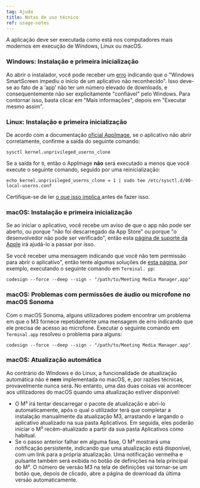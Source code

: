 ```yaml
---
tag: Ajuda
title: Notas de uso técnico
ref: usage-notes
---
```


A aplicação deve ser executada como está nos computadores mais modernos em execução de Windows, Linux ou macOS.

### Windows: Instalação e primeira inicialização

Ao abrir o instalador, você pode receber um [erro](assets/img/other/win-smartscreen.png) indicando que o "Windows SmartScreen impediu o início de um aplicativo não reconhecido". Isso deve-se ao fato de a ‘app’ não ter um número elevado de downloads, e consequentemente não ser explicitamente "confiável" pelo Windows. Para contornar isso, basta clicar em "Mais informações", depois em "Executar mesmo assim".

### Linux: Instalação e primeira inicialização

De acordo com a documentação [oficial AppImage](https://docs.appimage.org/user-guide/troubleshooting/electron-sandboxing.html), se o aplicativo não abrir corretamente, confirme a saída do seguinte comando:

`sysctl kernel.unprivileged_userns_clone`

Se a saída for `0`, então o AppImage **não** será executado a menos que você execute o seguinte comando, seguido por uma reinicialização:

`echo kernel.unprivileged_userns_clone = 1 | sudo tee /etc/sysctl.d/00-local-userns.conf`

Certifique-se de ler [o que isso implica ](https://lwn.net/Articles/673597/) antes de fazer isso.

### macOS: Instalação e primeira inicialização

Se ao iniciar o aplicativo, você recebe um aviso de que o app não pode ser aberto, ou porque "não foi descarregado da App Store" ou porque "o desenvolvedor não pode ser verificado", então esta [página de suporte da Apple](https://support.apple.com/en-ca/HT202491) irá ajudá-lo a passar por isso.

Se você receber uma mensagem indicando que você não tem permissão para abrir o aplicativo", então tente algumas soluções de [esta página](https://stackoverflow.com/questions/64842819/cant-run-app-because-of-permission-in-big-sur/64895860), por exemplo, executando o seguinte comando em `Terminal. pp`:

`codesign --force --deep --sign - "/path/to/Meeting Media Manager.app"`

### macOS: Problemas com permissões de áudio ou microfone no macOS Sonoma

Com o macOS Sonoma, alguns utilizadores podem encontrar um problema em que o M3 fornece repetidamente uma mensagem de erro indicando que ele precisa de acesso ao microfone. Executar o seguinte comando em `Terminal.app` resolveu o problema para alguns:

`codesign --force --deep --sign - "/path/to/Meeting Media Manager.app"`

### macOS: Atualização automática

Ao contrário do Windows e do Linux, a funcionalidade de atualização automática não é **nem** implementada no macOS, e, por razões técnicas, provavelmente nunca será. No entanto, uma das duas coisas vai acontecer aos utilizadores do macOS quando uma atualização estiver disponível:

- O M³ irá tentar descarregar o pacote de atualização e abri-lo automaticamente, após o qual o utilizador terá que completar a instalação manualmente da atualização M3, arrastando e largando o aplicativo atualizado na sua pasta Aplicativos. Em seguida, eles poderão iniciar o M³ recém-atualizado a partir da sua pasta Aplicativos como habitual.
- Se o passo anterior falhar em alguma fase, O M³ mostrará uma notificação persistente, indicando que uma atualização está disponível, com um link para a própria atualização. Uma notificação vermelha e pulsante também será exibida no botão de definições na tela principal do M³. O número de versão M3 na tela de definições vai tornar-se um botão que, depois de clicado, abre a página de download da última versão automaticamente.

